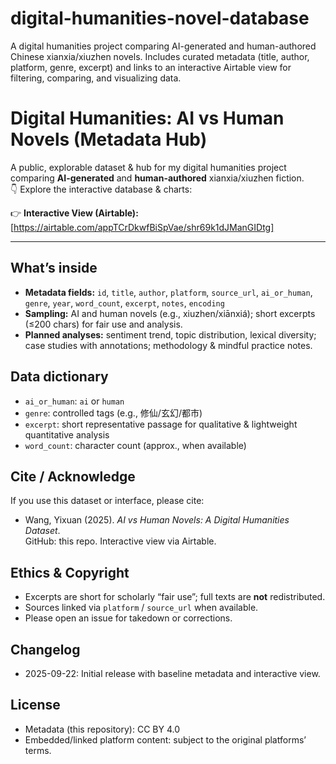 # digital-humanities-novel-database
A digital humanities project comparing AI-generated and human-authored Chinese xianxia/xiuzhen novels. Includes curated metadata (title, author, platform, genre, excerpt) and links to an interactive Airtable view for filtering, comparing, and visualizing data. 
# Digital Humanities: AI vs Human Novels (Metadata Hub)

A public, explorable dataset & hub for my digital humanities project comparing **AI-generated** and **human-authored** xianxia/xiuzhen fiction.  
👇 Explore the interactive database & charts:

👉 **Interactive View (Airtable):** [https://airtable.com/appTCrDkwfBiSpVae/shr69k1dJManGIDtg]

---

## What’s inside
- **Metadata fields:** `id`, `title`, `author`, `platform`, `source_url`, `ai_or_human`, `genre`, `year`, `word_count`, `excerpt`, `notes`, `encoding`
- **Sampling:** AI and human novels (e.g., xiuzhen/xiānxiá); short excerpts (≤200 chars) for fair use and analysis.
- **Planned analyses:** sentiment trend, topic distribution, lexical diversity; case studies with annotations; methodology & mindful practice notes.

## Data dictionary
- `ai_or_human`: `ai` or `human`  
- `genre`: controlled tags (e.g., 修仙/玄幻/都市)  
- `excerpt`: short representative passage for qualitative & lightweight quantitative analysis  
- `word_count`: character count (approx., when available)

## Cite / Acknowledge
If you use this dataset or interface, please cite:
- Wang, Yixuan (2025). *AI vs Human Novels: A Digital Humanities Dataset*.  
  GitHub: this repo. Interactive view via Airtable.

## Ethics & Copyright
- Excerpts are short for scholarly “fair use”; full texts are **not** redistributed.  
- Sources linked via `platform` / `source_url` when available.  
- Please open an issue for takedown or corrections.

## Changelog
- 2025-09-22: Initial release with baseline metadata and interactive view.

## License
- Metadata (this repository): CC BY 4.0  
- Embedded/linked platform content: subject to the original platforms’ terms.
